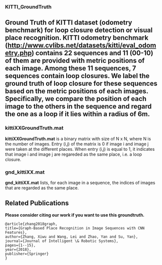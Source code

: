 ### KITTI_GroundTruth

Ground Truth of KITTI dataset (odometry benchmark) for loop closure detection or visual place recognition. KITTI odometry benchmark (http://www.cvlibs.net/datasets/kitti/eval_odometry.php) contains 22 sequences and 11 (00-10) of them are provided with metric positions of each image. Among these 11 sequences, 7 sequences contain loop closures. We label the ground truth of loop closure for these sequences based on the metric positions of each images. Specifically, we compare the position of each image to the others in the sequence and regard the one as a loop if it lies within a radius of 6m.
---
### kittiXXGroundTruth.mat
**kittiXXGroundTruth.mat** is a binary matrix with size of N x N, where N is the number of images. Entry (i,j) of the matrix is 0 if image i and image j were taken at the different places. When entry (i,j) is equal to 1, it indicates that image i and image j are regareded as the same place, i.e. a loop closure. 

### gnd_kittiXX.mat
**gnd_kittiXX.mat** lists, for each image in a sequence, the indices of images that are regarded as the same place.


## Related Publications
**Please consider citing our work if you want to use this groundtruth.**

  ```
  @article{zhang2018graph,
  title={Graph-Based Place Recognition in Image Sequences with CNN Features},
  author={Zhang, Xiwu and Wang, Lei and Zhao, Yan and Su, Yan},
  journal={Journal of Intelligent \& Robotic Systems},
  pages={1--15},
  year={2018},
  publisher={Springer}
  }
  ```
